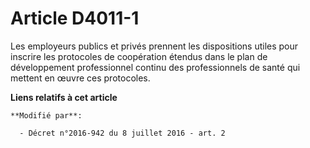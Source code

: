 # Article D4011-1

Les employeurs publics et privés prennent les dispositions utiles pour inscrire les protocoles de coopération étendus dans le
plan de développement professionnel continu des professionnels de santé qui mettent en œuvre ces protocoles.

**Liens relatifs à cet article**

	**Modifié par**:

	  - Décret n°2016-942 du 8 juillet 2016 - art. 2

